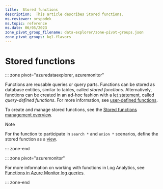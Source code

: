 ```yaml
---
title:  Stored functions
description:  This article describes Stored functions.
ms.reviewer: orspodek
ms.topic: reference
ms.date: 06/05/2023
zone_pivot_group_filename: data-explorer/zone-pivot-groups.json
zone_pivot_groups: kql-flavors
---
```

# Stored functions

::: zone pivot="azuredataexplorer, azuremonitor"

Functions are reusable queries or query parts. Functions can be stored as database entities, similar to tables, called *stored functions*. Alternatively, functions can be created in an ad-hoc fashion with a [let statement](../let-statement.md), called *query-defined functions*. For more information, see [user-defined functions](../functions/user-defined-functions.md).

To create and manage stored functions, see the [Stored functions management overview](../../management/functions.md).

> [!NOTE]
> For the function to participate in `search *` and `union *` scenarios, define the stored function as a [view](../../query/schema-entities/views.md).

::: zone-end

::: zone pivot="azuremonitor"

For more information on working with functions in Log Analytics, see [Functions in Azure Monitor log queries](/azure/azure-monitor/logs/functions).

::: zone-end
